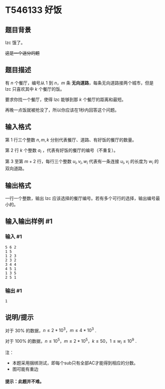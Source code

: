 # T546133 好饭

## 题目背景

lzc 饿了。

~~这是一个送分的题~~

## 题目描述

有 $n$ 个餐厅，编号从 $1$ 到 $n$，$m$ 条 **无向道路**，每条无向道路接两个城市，但是 lzc 只喜欢其中 $k$ 个餐厅的饭。

要求你找一个餐厅，使得 lzc 能够到那 $k$ 个餐厅的距离和最短。

再晚一点饭就被抢没了，所以你应该在1秒内回答这个问题。

## 输入格式

第 $1$ 行三个整数 $n,m,k$ 分别代表餐厅、道路、有好饭的餐厅的数量。

第 $2$ 行 $k$ 个整数 $a_i$ ，代表有好饭的餐厅的编号（不重复）。

第 $3$ 至第 $m+2$ 行，每行三个整数 $u_i,v_i,w_i$ 代表有一条连接 $u_i,v_i$ 的长度为 $w_i$ 的双向道路。

## 输出格式

一行一个整数，输出 lzc 应该选择的餐厅编号。若有多个可行的选择，输出编号最小的。

## 输入输出样例 #1

### 输入 #1

```
5 6 2
1 5
1 2 3
2 3 2
3 4 4
4 5 1
1 3 5
2 5 1
```

### 输出 #1

```
1
```

## 说明/提示

对于 $30\%$ 的数据，$n≤2*10^3，m≤4*10^3$ .

对于 $100\%$ 的数据，$n≤10^5，m≤2*10^5，k≤50，1≤w_i≤10^9$ .

注：
 - 本题采用捆绑测试，即每个sub只有全部AC才能得到相应的分数。
 - 图可能有重边
 
####  提示：此题并不难。